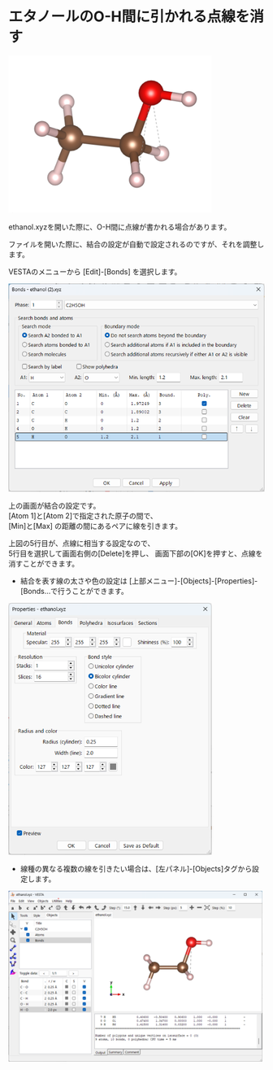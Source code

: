 # エタノールのO-H間に引かれる点線を消す

<img src="/img/ethbond.png" width=400>

ethanol.xyzを開いた際に、O-H間に点線が書かれる場合があります。

ファイルを開いた際に、結合の設定が自動で設定されるのですが、それを調整します。　　

VESTAのメニューから [Edit]-[Bonds] を選択します。

<img src="/img/ethbondmenu.png" width=600>

上の画面が結合の設定です。  
[Atom 1]と[Atom 2]で指定された原子の間で、  
[Min]と[Max] の距離の間にあるペアに線を引きます。

上図の5行目が、点線に相当する設定なので、  
5行目を選択して画面右側の[Delete]を押し、
画面下部の[OK]を押すと、点線を消すことができます。

- 結合を表す線の太さや色の設定は [上部メニュー]-[Objects]-[Properties]-[Bonds...で行うことができます。

<img src="/img/bondmenu.png" width=400>

- 線種の異なる複数の線を引きたい場合は、[左パネル]-[Objects]タグから設定します。

<img src="/img/ibond.png" width=500>
